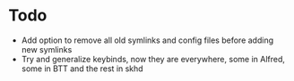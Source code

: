 # Todo

- Add option to remove all old symlinks and config files before adding new symlinks
- Try and generalize keybinds, now they are everywhere, some in Alfred, some in BTT and the rest in skhd